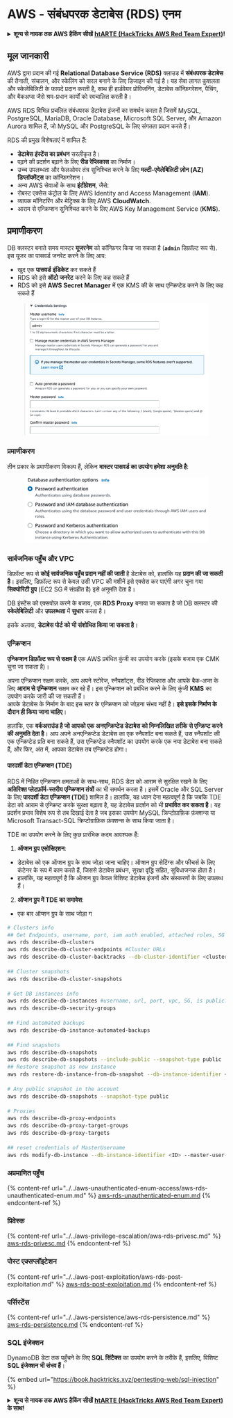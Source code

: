 # AWS - संबंधपरक डेटाबेस (RDS) एनम

<details>

<summary><strong>शून्य से नायक तक AWS हैकिंग सीखें</strong> <a href="https://training.hacktricks.xyz/courses/arte"><strong>htARTE (HackTricks AWS Red Team Expert)</strong></a><strong>!</strong></summary>

HackTricks का समर्थन करने के अन्य तरीके:

* यदि आप चाहते हैं कि आपकी **कंपनी का विज्ञापन HackTricks में दिखाई दे** या **HackTricks को PDF में डाउनलोड करें**, तो [**सब्सक्रिप्शन प्लान्स**](https://github.com/sponsors/carlospolop) देखें!
* [**आधिकारिक PEASS & HackTricks स्वैग**](https://peass.creator-spring.com) प्राप्त करें
* [**The PEASS Family**](https://opensea.io/collection/the-peass-family) की खोज करें, हमारा विशेष [**NFTs**](https://opensea.io/collection/the-peass-family) संग्रह
* 💬 [**Discord group**](https://discord.gg/hRep4RUj7f) या [**telegram group**](https://t.me/peass) में **शामिल हों** या मुझे **Twitter** 🐦 [**@carlospolopm**](https://twitter.com/carlospolopm) पर **फॉलो करें**.
* **HackTricks** और [**HackTricks Cloud**](https://github.com/carlospolop/hacktricks-cloud) github repos में PRs सबमिट करके अपनी हैकिंग ट्रिक्स साझा करें।

</details>

## मूल जानकारी

AWS द्वारा प्रदान की गई **Relational Database Service (RDS)** क्लाउड में **संबंधपरक डेटाबेस** की तैनाती, संचालन, और स्केलिंग को सरल बनाने के लिए डिजाइन की गई है। यह सेवा लागत कुशलता और स्केलेबिलिटी के फायदे प्रदान करती है, साथ ही हार्डवेयर प्रोविजनिंग, डेटाबेस कॉन्फ़िगरेशन, पैचिंग, और बैकअप्स जैसे श्रम-प्रधान कार्यों को स्वचालित करती है।

AWS RDS विभिन्न प्रचलित संबंधपरक डेटाबेस इंजनों का समर्थन करता है जिसमें MySQL, PostgreSQL, MariaDB, Oracle Database, Microsoft SQL Server, और Amazon Aurora शामिल हैं, जो MySQL और PostgreSQL के लिए संगतता प्रदान करते हैं।

RDS की प्रमुख विशेषताएं में शामिल हैं:

- **डेटाबेस इंस्टेंस का प्रबंधन** सरलीकृत है।
- पढ़ने की प्रदर्शन बढ़ाने के लिए **रीड रेप्लिकास** का निर्माण।
- उच्च उपलब्धता और फेलओवर तंत्र सुनिश्चित करने के लिए **मल्टी-एवेलेबिलिटी ज़ोन (AZ) डिप्लॉयमेंट्स** का कॉन्फ़िगरेशन।
- अन्य AWS सेवाओं के साथ **इंटीग्रेशन**, जैसे:
- रोबस्ट एक्सेस कंट्रोल के लिए AWS Identity and Access Management (**IAM**).
- व्यापक मॉनिटरिंग और मेट्रिक्स के लिए AWS **CloudWatch**.
- आराम से एन्क्रिप्शन सुनिश्चित करने के लिए AWS Key Management Service (**KMS**).


## प्रमाणीकरण

DB क्लस्टर बनाते समय मास्टर **यूजरनेम** को कॉन्फ़िगर किया जा सकता है (**`admin`** डिफ़ॉल्ट रूप से). इस यूजर का पासवर्ड जनरेट करने के लिए आप:

* खुद एक **पासवर्ड** **इंडिकेट** कर सकते हैं
* RDS को इसे **ऑटो जनरेट** करने के लिए कह सकते हैं
* RDS को इसे **AWS Secret Manager** में एक KMS की के साथ एन्क्रिप्टेड करने के लिए कह सकते हैं

<figure><img src="../../../../.gitbook/assets/image (18) (1).png" alt=""><figcaption></figcaption></figure>

### प्रमाणीकरण

तीन प्रकार के प्रमाणीकरण विकल्प हैं, लेकिन **मास्टर पासवर्ड का उपयोग हमेशा अनुमति है**:

<figure><img src="../../../../.gitbook/assets/image (19) (2).png" alt=""><figcaption></figcaption></figure>

### सार्वजनिक पहुँच और VPC

डिफ़ॉल्ट रूप से **कोई सार्वजनिक पहुँच प्रदान नहीं की जाती** है डेटाबेस को, हालांकि यह **प्रदान की जा सकती है**। इसलिए, डिफ़ॉल्ट रूप से केवल उसी VPC की मशीनें इसे एक्सेस कर पाएंगी अगर चुना गया **सिक्योरिटी ग्रुप** (EC2 SG में संग्रहीत है) इसे अनुमति देता है।

DB इंस्टेंस को एक्सपोज़ करने के बजाय, एक **RDS Proxy** बनाया जा सकता है जो DB क्लस्टर की **स्केलेबिलिटी** और **उपलब्धता** में **सुधार** करता है।

इसके अलावा, **डेटाबेस पोर्ट को भी संशोधित किया जा सकता है**।

### एन्क्रिप्शन

**एन्क्रिप्शन डिफ़ॉल्ट रूप से सक्षम है** एक AWS प्रबंधित कुंजी का उपयोग करके (इसके बजाय एक CMK चुना जा सकता है)।

अपना एन्क्रिप्शन सक्षम करके, आप अपने स्टोरेज, स्नैपशॉट्स, रीड रेप्लिकास और आपके बैक-अप्स के लिए **आराम से एन्क्रिप्शन** सक्षम कर रहे हैं। इस एन्क्रिप्शन को प्रबंधित करने के लिए कुंजी **KMS** का उपयोग करके जारी की जा सकती हैं।\
आपके डेटाबेस के निर्माण के बाद इस स्तर के एन्क्रिप्शन को जोड़ना संभव नहीं है। **इसे इसके निर्माण के दौरान ही किया जाना चाहिए**।

हालांकि, एक **वर्कअराउंड है जो आपको एक अनएन्क्रिप्टेड डेटाबेस को निम्नलिखित तरीके से एन्क्रिप्ट करने की अनुमति देता है**। आप अपने अनएन्क्रिप्टेड डेटाबेस का एक स्नैपशॉट बना सकते हैं, उस स्नैपशॉट की एक एन्क्रिप्टेड प्रति बना सकते हैं, उस एन्क्रिप्टेड स्नैपशॉट का उपयोग करके एक नया डेटाबेस बना सकते हैं, और फिर, अंत में, आपका डेटाबेस तब एन्क्रिप्टेड होगा।

#### पारदर्शी डेटा एन्क्रिप्शन (TDE)

RDS में निहित एन्क्रिप्शन क्षमताओं के साथ-साथ, RDS डेटा को आराम से सुरक्षित रखने के लिए **अतिरिक्त प्लेटफ़ॉर्म-स्तरीय एन्क्रिप्शन तंत्रों** का भी समर्थन करता है। इसमें Oracle और SQL Server के लिए **पारदर्शी डेटा एन्क्रिप्शन (TDE)** शामिल है। हालांकि, यह ध्यान देना महत्वपूर्ण है कि जबकि TDE डेटा को आराम से एन्क्रिप्ट करके सुरक्षा बढ़ाता है, यह डेटाबेस प्रदर्शन को भी **प्रभावित कर सकता है**। यह प्रदर्शन प्रभाव विशेष रूप से तब दिखाई देता है जब इसका उपयोग MySQL क्रिप्टोग्राफ़िक फ़ंक्शन्स या Microsoft Transact-SQL क्रिप्टोग्राफ़िक फ़ंक्शन्स के साथ किया जाता है।

TDE का उपयोग करने के लिए कुछ प्रारंभिक कदम आवश्यक हैं:

1. **ऑप्शन ग्रुप एसोसिएशन**:
- डेटाबेस को एक ऑप्शन ग्रुप के साथ जोड़ा जाना चाहिए। ऑप्शन ग्रुप सेटिंग्स और फीचर्स के लिए कंटेनर के रूप में काम करते हैं, जिससे डेटाबेस प्रबंधन, सुरक्षा वृद्धि सहित, सुविधाजनक होता है।
- हालांकि, यह महत्वपूर्ण है कि ऑप्शन ग्रुप केवल विशिष्ट डेटाबेस इंजनों और संस्करणों के लिए उपलब्ध हैं।

2. **ऑप्शन ग्रुप में TDE का समावेश**:
- एक बार ऑप्शन ग्रुप के साथ जोड़ा ग
```bash
# Clusters info
## Get Endpoints, username, port, iam auth enabled, attached roles, SG
aws rds describe-db-clusters
aws rds describe-db-cluster-endpoints #Cluster URLs
aws rds describe-db-cluster-backtracks --db-cluster-identifier <cluster-name>

## Cluster snapshots
aws rds describe-db-cluster-snapshots

# Get DB instances info
aws rds describe-db-instances #username, url, port, vpc, SG, is public?
aws rds describe-db-security-groups

## Find automated backups
aws rds describe-db-instance-automated-backups

## Find snapshots
aws rds describe-db-snapshots
aws rds describe-db-snapshots --include-public --snapshot-type public
## Restore snapshot as new instance
aws rds restore-db-instance-from-db-snapshot --db-instance-identifier <ID> --db-snapshot-identifier <ID> --availability-zone us-west-2a

# Any public snapshot in the account
aws rds describe-db-snapshots --snapshot-type public

# Proxies
aws rds describe-db-proxy-endpoints
aws rds describe-db-proxy-target-groups
aws rds describe-db-proxy-targets

## reset credentials of MasterUsername
aws rds modify-db-instance --db-instance-identifier <ID> --master-user-password <NewPassword> --apply-immediately
```
### अप्रमाणित पहुँच

{% content-ref url="../../aws-unauthenticated-enum-access/aws-rds-unauthenticated-enum.md" %}
[aws-rds-unauthenticated-enum.md](../../aws-unauthenticated-enum-access/aws-rds-unauthenticated-enum.md)
{% endcontent-ref %}

### प्रिवेस्क

{% content-ref url="../../aws-privilege-escalation/aws-rds-privesc.md" %}
[aws-rds-privesc.md](../../aws-privilege-escalation/aws-rds-privesc.md)
{% endcontent-ref %}

### पोस्ट एक्सप्लॉइटेशन

{% content-ref url="../../aws-post-exploitation/aws-rds-post-exploitation.md" %}
[aws-rds-post-exploitation.md](../../aws-post-exploitation/aws-rds-post-exploitation.md)
{% endcontent-ref %}

### पर्सिस्टेंस

{% content-ref url="../../aws-persistence/aws-rds-persistence.md" %}
[aws-rds-persistence.md](../../aws-persistence/aws-rds-persistence.md)
{% endcontent-ref %}

### SQL इंजेक्शन

DynamoDB डेटा तक पहुँचने के लिए **SQL सिंटैक्स** का उपयोग करने के तरीके हैं, इसलिए, विशिष्ट **SQL इंजेक्शन भी संभव हैं**।

{% embed url="https://book.hacktricks.xyz/pentesting-web/sql-injection" %}

<details>

<summary><strong>शून्य से नायक तक AWS हैकिंग सीखें</strong> <a href="https://training.hacktricks.xyz/courses/arte"><strong>htARTE (HackTricks AWS Red Team Expert)</strong></a><strong> के साथ!</strong></summary>

HackTricks का समर्थन करने के अन्य तरीके:

* यदि आप चाहते हैं कि आपकी **कंपनी का विज्ञापन HackTricks में दिखाई दे** या **HackTricks को PDF में डाउनलोड करें** तो [**सब्सक्रिप्शन प्लान्स**](https://github.com/sponsors/carlospolop) देखें!
* [**आधिकारिक PEASS & HackTricks स्वैग**](https://peass.creator-spring.com) प्राप्त करें
* [**The PEASS Family**](https://opensea.io/collection/the-peass-family) की खोज करें, हमारा एक्सक्लूसिव [**NFTs**](https://opensea.io/collection/the-peass-family) संग्रह
* 💬 [**Discord group**](https://discord.gg/hRep4RUj7f) में **शामिल हों** या [**telegram group**](https://t.me/peass) में शामिल हों या मुझे **Twitter** 🐦 पर **फॉलो** करें [**@carlospolopm**](https://twitter.com/carlospolopm)**.**
* [**HackTricks**](https://github.com/carlospolop/hacktricks) और [**HackTricks Cloud**](https://github.com/carlospolop/hacktricks-cloud) github repos में PRs सबमिट करके अपनी हैकिंग ट्रिक्स साझा करें।

</details>
